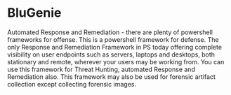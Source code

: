 # BluGenie
Automated Response and Remediation - there are plenty of powershell frameworks for offense. This is a powershell framework for defense. The only Response and Remediation Framework in PS today offering complete visibility on user endpoints such as servers, laptops and desktops, both stationary and remote, wherever your users may be working from.  You can use this framework for Threat Hunting, automated Response and Remediation also. This framework may also be used for forensic artifact collection except collecting forensic images.
